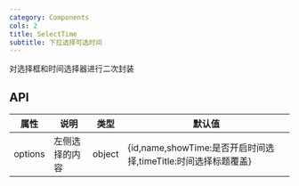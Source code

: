 ```yaml
---
category: Components
cols: 2
title: SelectTime
subtitle: 下拉选择可选时间
---
```


对选择框和时间选择器进行二次封装

## API

| 属性 | 说明 | 类型 | 默认值 |
| --- | --- | --- | --- |
| options | 左侧选择的内容 | object | {id,name,showTime:是否开启时间选择,timeTitle:时间选择标题覆盖} |
